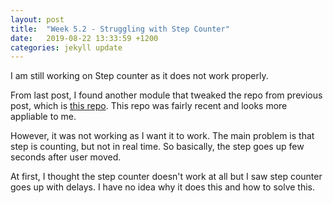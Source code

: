```yaml
---
layout: post
title:  "Week 5.2 - Struggling with Step Counter"
date:   2019-08-22 13:33:59 +1200
categories: jekyll update
---
```


I am still working on Step counter as it does not work properly.

From last post, I found another module that tweaked the repo from previous post, which is [this repo](https://github.com/JWWon/react-native-universal-pedometer).
This repo was fairly recent and looks more appliable to me.

However, it was not working as I want it to work. The main problem is that step is counting, but not in real time.
So basically, the step goes up few seconds after user moved.

At first, I thought the step counter doesn't work at all but I saw step counter goes up with delays.
I have no idea why it does this and how to solve this.